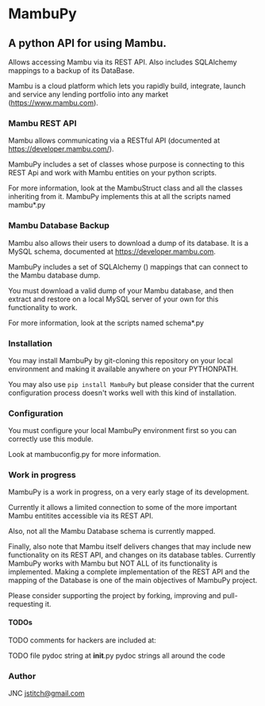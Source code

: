 # MambuPy

## A python API for using Mambu.

Allows accessing Mambu via its REST API. Also includes SQLAlchemy
mappings to a backup of its DataBase.

Mambu is a cloud platform which lets you rapidly build, integrate,
launch and service any lending portfolio into any market
(https://www.mambu.com).


### Mambu REST API

Mambu allows communicating via a RESTful API (documented at
https://developer.mambu.com/).

MambuPy includes a set of classes whose purpose is connecting to this
REST Api and work with Mambu entities on your python scripts.

For more information, look at the MambuStruct class and all the
classes inheriting from it. MambuPy implements this at all the scripts
named mambu*.py

### Mambu Database Backup

Mambu also allows their users to download a dump of its database. It
is a MySQL schema, documented at https://developer.mambu.com.

MambuPy includes a set of SQLAlchemy () mappings that can connect to
the Mambu database dump.

You must download a valid dump of your Mambu database, and then
extract and restore on a local MySQL server of your own for this
functionality to work.

For more information, look at the scripts named schema*.py

### Installation

You may install MambuPy by git-cloning this repository on your local
environment and making it available anywhere on your PYTHONPATH.

You may also use ``pip install MambuPy`` but please consider that the
current configuration process doesn't works well with this kind of
installation.

### Configuration

You must configure your local MambuPy environment first so you can
correctly use this module.

Look at mambuconfig.py for more information.

### Work in progress

MambuPy is a work in progress, on a very early stage of its
development.

Currently it allows a limited connection to some of the more important
Mambu entitites accessible via its REST API.

Also, not all the Mambu Database schema is currently mapped.

Finally, also note that Mambu itself delivers changes that may include
new functionality on its REST API, and changes on its database
tables. Currently MambuPy works with Mambu but NOT ALL of its
functionality is implemented. Making a complete implementation of the
REST API and the mapping of the Database is one of the main objectives
of MambuPy project.

Please consider supporting the project by forking, improving and
pull-requesting it.

#### TODOs

TODO comments for hackers are included at:

TODO file
pydoc string at __init__.py
pydoc strings all around the code


### Author

JNC
jstitch@gmail.com

